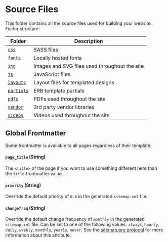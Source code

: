 # Source Files

This folder contains all the source files used for building your website. Folder structure:

Folder | Description
------ | -----------
[`css`](./css) | SASS files
[`fonts`](./fonts) | Locally hosted fonts
[`img`](./img) | Images and SVG files used throughout the site
[`js`](./js) | JavaScript files
[`layouts`](./layouts) | Layout files for templated designs
[`partials`](./partials) | ERB template partials
[`pdfs`](./pdfs) | PDFs used throughout the site
[`vendor`](./vendor) | 3rd party vendor libraries
[`videos`](./video) | Videos used throughout the site

## Global Frontmatter

Some frontmatter is available to all pages regardless of their template.

#### `page_title` (String)

The `<title>` of the page if you want to use something different here than the `title` frontmatter value

#### `priority` (String)

Override the default priority of `0.6` in the generated `sitemap.xml` file.

#### `changefreq` (String)

Override the default change frequency of `monthly` in the generated `sitemap.xml` file. Can be set to one of the following values: `always`, `hourly`, `daily`, `weekly`, `monthly`, `yearly`, `never`. See the [sitemap.org protocol](http://www.sitemaps.org/protocol.html) for more information about this attribute.
